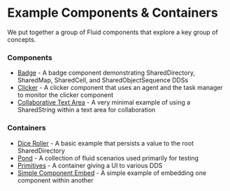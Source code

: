 # Example Components & Containers

We put together a group of Fluid components that explore a key group of concepts.

### Components
* [Badge](./badge) - A badge component demonstrating SharedDirectory, SharedMap, SharedCell, and SharedObjectSequence DDSs
* [Clicker](./clicker) - A clicker component that uses an agent and the task manager to monitor the clicker component
* [Collaborative Text Area](./collaborative-textarea) - A very minimal example of using a SharedString within a text area for collaboration

### Containers
* [Dice Roller](./dice-roller) - A basic example that persists a value to the root SharedDirectory
* [Pond](./pond) - A collection of fluid scenarios used primarily for testing
* [Primitives](./primitives) - A container giving a UI to various DDS
* [Simple Component Embed](./simple-component-embed) - A simple example of embedding one component within another